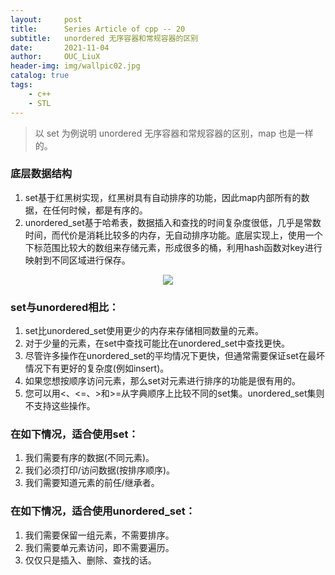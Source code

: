 ```yaml
---
layout:     post
title:      Series Article of cpp -- 20
subtitle:   unordered 无序容器和常规容器的区别           
date:       2021-11-04
author:     OUC_LiuX
header-img: img/wallpic02.jpg
catalog: true
tags:     
    - c++   
    - STL
---     
```

> 以 set 为例说明 unordered 无序容器和常规容器的区别，map 也是一样的。       

### 底层数据结构       
1. set基于红黑树实现，红黑树具有自动排序的功能，因此map内部所有的数据，在任何时候，都是有序的。        
2. unordered_set基于哈希表，数据插入和查找的时间复杂度很低，几乎是常数时间，而代价是消耗比较多的内存，无自动排序功能。底层实现上，使用一个下标范围比较大的数组来存储元素，形成很多的桶，利用hash函数对key进行映射到不同区域进行保存。       

<div align=center><img src="https://raw.githubusercontent.com/OUCliuxiang/OUCliuxiang.github.io/master/img/cpp/cpp05.png"></div>       

###  set与unordered相比：     
1. set比unordered_set使用更少的内存来存储相同数量的元素。     
2. 对于少量的元素，在set中查找可能比在unordered_set中查找更快。        
3. 尽管许多操作在unordered_set的平均情况下更快，但通常需要保证set在最坏情况下有更好的复杂度(例如insert)。         
4. 如果您想按顺序访问元素，那么set对元素进行排序的功能是很有用的。       
5. 您可以用<、<=、>和>=从字典顺序上比较不同的set集。unordered_set集则不支持这些操作。        

### 在如下情况，适合使用set：       
1. 我们需要有序的数据(不同元素)。      
2. 我们必须打印/访问数据(按排序顺序)。        
3. 我们需要知道元素的前任/继承者。       

### 在如下情况，适合使用unordered_set：       
1. 我们需要保留一组元素，不需要排序。      
2. 我们需要单元素访问，即不需要遍历。        
3. 仅仅只是插入、删除、查找的话。         